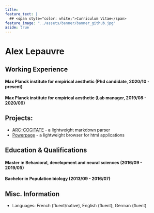 ```yaml
---
title: 
feature_text: |
  ## <span style="color: white;">Curriculum Vitae</span>
feature_image: "../assets/banner/banner_github.jpg"
aside: true
---
```


# Alex Lepauvre  

## Working Experience

#### Max Planck institute for empirical aesthetic (Phd candidate, 2020/10 - present) 

#### Max Planck institute for empirical aesthetic (Lab manager, 2019/08 - 2020/09) 

## Projects: 

* [ARC-COGITATE](https://github.com/casualwriter/powerpage) - a lightweight markdown parser
* [Powerpage](https://github.com/casualwriter/powerpage) - a lightweight browser for html applications

## Education & Qualifications

#### Master in Behavioral, development and neural sciences (2016/09 - 2019/05) 

#### Bachelor in Population biology (2013/09 - 2016/07) 

## Misc. Information

* Languages: French (fluent/native), English (fluent), German (fluent)
  